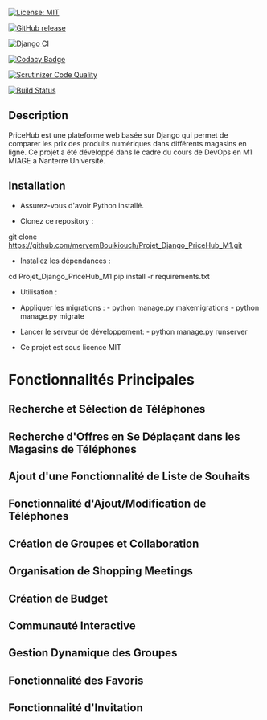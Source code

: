 [![License: MIT](https://img.shields.io/badge/License-MIT-yellow.svg)](https://opensource.org/licenses/MIT)

[![GitHub release](https://img.shields.io/github/v/release/meryemBouikiouch/Projet_Django_PriceHub_M1.svg)](https://github.com/meryemBouikiouch/Projet_Django_PriceHub_M1/releases/tag/V0.2)

[![Django CI](https://github.com/meryemBouikiouch/Projet_Django_PriceHub_M1/actions/workflows/django.yml/badge.svg)](https://github.com/meryemBouikiouch/Projet_Django_PriceHub_M1/actions/workflows/django.yml)

[![Codacy Badge](https://app.codacy.com/project/badge/Grade/392df07d1f33495fa1261bc10ee4b2df)](https://app.codacy.com/gh/meryemBouikiouch/Projet_Django_PriceHub_M1/dashboard?utm_source=gh&utm_medium=referral&utm_content=&utm_campaign=Badge_grade) 


[![Scrutinizer Code Quality](https://scrutinizer-ci.com/g/meryemBouikiouch/Projet_Django_PriceHub_M1/badges/quality-score.png?b=master)](https://scrutinizer-ci.com/g/meryemBouikiouch/Projet_Django_PriceHub_M1/?branch=master)

[![Build Status](https://scrutinizer-ci.com/g/meryemBouikiouch/Projet_Django_PriceHub_M1/badges/build.png?b=master)](https://scrutinizer-ci.com/g/meryemBouikiouch/Projet_Django_PriceHub_M1/build-status/master)
## Description

PriceHub est une plateforme web basée sur Django qui permet de comparer les prix des produits numériques dans différents magasins en ligne. Ce projet a été développé dans le cadre du cours de DevOps en M1 MIAGE a Nanterre Université.

## Installation

- Assurez-vous d'avoir Python installé. 

- Clonez ce repository :

git clone https://github.com/meryemBouikiouch/Projet_Django_PriceHub_M1.git

- Installez les dépendances :

cd Projet_Django_PriceHub_M1
pip install -r requirements.txt

- Utilisation :

- Appliquer les migrations : - python manage.py makemigrations
                           - python manage.py migrate
                           
- Lancer le serveur de développement: - python manage.py runserver

- Ce projet est sous licence MIT



# Fonctionnalités Principales

## Recherche et Sélection de Téléphones

## Recherche d'Offres en Se Déplaçant dans les Magasins de Téléphones

## Ajout d'une Fonctionnalité de Liste de Souhaits

## Fonctionnalité d'Ajout/Modification de Téléphones

## Création de Groupes et Collaboration

## Organisation de Shopping Meetings 

##  Création de Budget

## Communauté Interactive

## Gestion Dynamique des Groupes

## Fonctionnalité des Favoris

## Fonctionnalité d'Invitation


